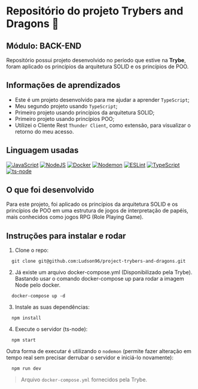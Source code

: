 # Repositório do projeto Trybers and Dragons 🐉
 ## Módulo: BACK-END
  Repositório possui projeto desenvolvido no período que estive na <b>Trybe</b>, foram aplicado os princípios da arquitetura SOLID e os princípios de POO.
## Informações de aprendizados
- Este é um projeto desenvolvido para me ajudar a aprender `TypeScript`;
- Meu segundo projeto usando `TypeScript`;
- Primeiro projeto usando princípios da arquitetura SOLID;
- Primeiro projeto usando princípios POO;
- Utilizei o Cliente Rest `Thunder Client`, como extensão, para visualizar o retorno do meu acesso.
## Linguagem usadas
[![JavaScript][JavaScript-logo]][JavaScript-url]
[![NodeJS][NodeJS-logo]][NodeJS-url]
[![Docker][Docker-logo]][Docker-url]
[![Nodemon][Nodemon-logo]][Nodemon-url]
[![ESLint][ESLint-logo]][ESLint-url]
[![TypeScript][TypeScript-logo]][TypeScript-url]
[![ts-node][ts-node-logo]][ts-node-url]
## O que foi desenvolvido
Para este projeto, foi aplicado os princípios da arquitetura SOLID e os princípios de POO em uma estrutura de jogos de interpretação de papéis, mais conhecidos como jogos RPG (Role Playing Game). 
## Instruções para instalar e rodar
1. Clone o repo:
```
  git clone git@github.com:Ludson96/project-trybers-and-dragons.git
```
2. Já existe um arquivo docker-compose.yml (Disponibilizado pela Trybe). Bastando usar o comando docker-compose up para rodar a imagem Node pelo docker.
```
  docker-compose up -d
```
3. Instale as suas dependências:
```
  npm install
```
4. Execute o servidor (ts-node):

```
  npm start
```
Outra forma de executar é utilizando o `nodemon` (permite fazer alteração em tempo real sem precisar derrubar o servidor e iniciá-lo novamente):
```
  npm run dev
```
> Arquivo `docker-compose.yml` fornecidos pela Trybe.

[JavaScript-logo]: https://img.shields.io/badge/javascript-%23323330.svg?style=for-the-badge&logo=javascript&logoColor=%23F7DF1E
[JavaScript-url]: https://www.javascript.com/
[Express-logo]: https://img.shields.io/badge/express.js-%23404d59.svg?style=for-the-badge&logo=express&logoColor=%2361DAFB
[Express-url]: https://expressjs.com
[NodeJS-logo]: https://img.shields.io/badge/node.js-6DA55F?style=for-the-badge&logo=node.js&logoColor=white
[NodeJS-url]: https://nodejs.org/en/
[MySQL-logo]: https://img.shields.io/badge/mysql-%2300f.svg?style=for-the-badge&logo=mysql&logoColor=white
[MySQL-url]: https://www.mysql.com
[Docker-logo]: https://img.shields.io/badge/docker-%230db7ed.svg?style=for-the-badge&logo=docker&logoColor=white
[Docker-url]: https://www.docker.com
[Nodemon-logo]: https://img.shields.io/badge/Nodemon-76D04B?logo=nodemon&logoColor=fff&style=for-the-badge
[Nodemon-url]: https://www.npmjs.com/package/nodemon
[JWT-logo]: https://img.shields.io/badge/JWT-black?style=for-the-badge&logo=JSON%20web%20tokens
[JWT-url]: https://jwt.io/
[ESLint-logo]: https://img.shields.io/badge/ESLint-4B3263?style=for-the-badge&logo=eslint&logoColor=white
[ESLint-url]: https://eslint.org/
[TypeScript-logo]: https://img.shields.io/badge/typescript-%23007ACC.svg?style=for-the-badge&logo=typescript&logoColor=white
[TypeScript-url]: https://www.typescriptlang.org/
[ts-node-logo]: https://img.shields.io/badge/ts--node-3178C6?logo=tsnode&logoColor=fff&style=for-the-badge
[ts-node-url]: https://www.npmjs.com/package/ts-node-dev
[.ENV-logo]: https://img.shields.io/badge/.ENV-ECD53F?logo=dotenv&logoColor=000&style=for-the-badge
[.ENV-url]: https://www.npmjs.com/package/dotenv
